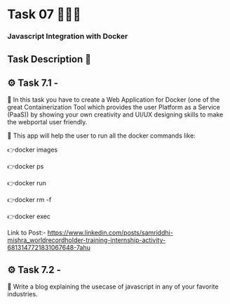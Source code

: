 # Task 07 👨🏻‍💻
### Javascript Integration with Docker
## Task Description 📄

## ⚙️ Task 7.1 -

📌 In this task you have to create a Web Application for Docker (one of the great Containerization Tool which provides the user Platform as a Service (PaaS)) by showing your own creativity and UI/UX designing skills to make the webportal user friendly.

📌 This app will help the user to run all the docker commands like:
 
  👉docker images
  
  👉docker ps
  
  👉docker run
  
  👉docker rm -f
  
  👉docker exec
  
Link to Post:- https://www.linkedin.com/posts/samriddhi-mishra_worldrecordholder-training-internship-activity-6813147721831067648-7ahu
 
## ⚙️ Task 7.2 -

  📌 Write a blog explaining the usecase of javascript in any of your favorite industries.
